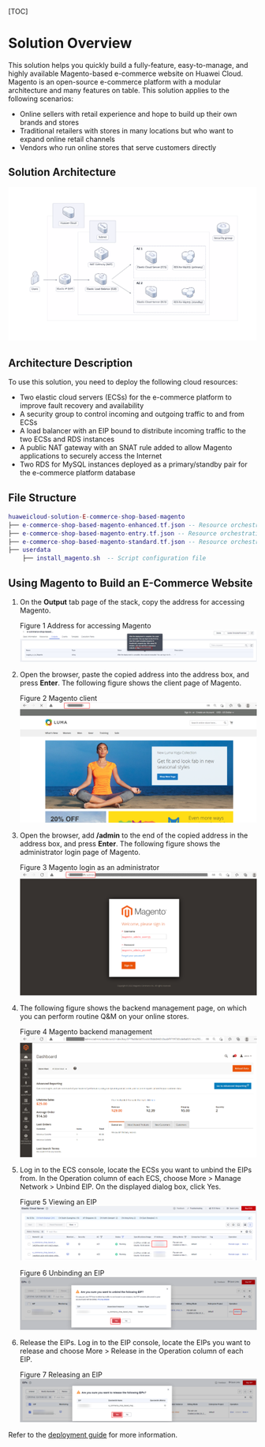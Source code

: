 [TOC]

**Solution Overview**
===============
This solution helps you quickly build a fully-feature, easy-to-manage, and highly available Magento-based e-commerce website on Huawei Cloud. Magento is an open-source e-commerce platform with a modular architecture and many features on table. This solution applies to the following scenarios:

- Online sellers with retail experience and hope to build up their own brands and stores
- Traditional retailers with stores in many locations but who want to expand online retail channels
- Vendors who run online stores that serve customers directly

**Solution Architecture**
---------------
![Architecture](./document/building-a-Magento-e-commerce-website.png)

**Architecture Description**
---------------
To use this solution, you need to deploy the following cloud resources:

- Two elastic cloud servers (ECSs) for the e-commerce platform to improve fault recovery and availability
- A security group to control incoming and outgoing traffic to and from ECSs
- A load balancer with an EIP bound to distribute incoming traffic to the two ECSs and RDS instances
- A public NAT gateway with an SNAT rule added to allow Magento applications to securely access the Internet
- Two RDS for MySQL instances deployed as a primary/standby pair for the e-commerce platform database

**File Structure**
---------------
``` lua
huaweicloud-solution-E-commerce-shop-based-magento
├── e-commerce-shop-based-magento-enhanced.tf.json -- Resource orchestration template (enhanced level)
├── e-commerce-shop-based-magento-entry.tf.json -- Resource orchestration template (entry level)
├── e-commerce-shop-based-magento-standard.tf.json -- Resource orchestration template (standard level)
├── userdata
	├── install_magento.sh  -- Script configuration file
```
**Using Magento to Build an E-Commerce Website**
---------------
1. On the **Output** tab page of the stack, copy the address for accessing Magento.

	Figure 1 Address for accessing Magento
	![Address for accessing Magento](./document/readme-image-001.png)

2. Open the browser, paste the copied address into the address box, and press **Enter**. The following figure shows the client page of Magento.

	Figure 2 Magento client
	![Magento client](./document/readme-image-002.png)

3. Open the browser, add **/admin** to the end of the copied address in the address box, and press **Enter**. The following figure shows the administrator login page of Magento.

	Figure 3 Magento login as an administrator
	![Magento login as an administrator](./document/readme-image-003.png)

4. The following figure shows the backend management page, on which you can perform routine Q&M on your online stores.

	Figure 4 Magento backend management
	![Magento backend management](./document/readme-image-004.png)

5. Log in to the ECS console, locate the ECSs you want to unbind the EIPs from. In the Operation column of each ECS, choose More > Manage Network > Unbind EIP. On the displayed dialog box, click Yes.

	Figure 5 Viewing an EIP
	![Viewing an EIP](./document/readme-image-005.png)

	Figure 6 Unbinding an EIP
	![Unbinding an EIP](./document/readme-image-006.png)

6. Release the EIPs. Log in to the EIP console, locate the EIPs you want to release and choose More > Release in the Operation column of each EIP.

	Figure 7 Releasing an EIP
	![Releasing an EIP](./document/readme-image-007.png)

Refer to the [deployment guide](https://support.huaweicloud.com/intl/en-us/esbm-internet/esbm_01.html) for more information.



